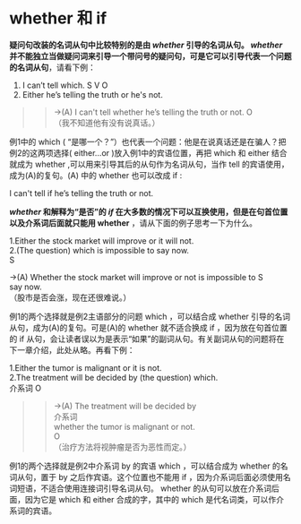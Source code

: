# whether 和 if

<b>疑问句改装的名词从句中比较特别的是由 <em>whether</em> 引导的名词从句。 <em>whether</em> 并不能独立当做疑问词来引导一个带问号的疑问句，可是它可以引导代表一个问题的名词从句</b>，请看下例：  
>  
1. I can’t tell which.
S V O  
2. Either he’s telling the truth or he's not.  
>>  →(A) I can't tell whether he’s telling the truth or not.
O  
（我不知道他有没有说真话。）  

例1中的 which  ( “是哪一个？”）也代表一个问题：他是在说真话还是在骗人？把例2的这两项选择( either…or )放入例1中的宾语位置，再把 which 和 either 结合就成为 whether ,可以用来引导其后的从句作为名词从句，当作 tell 的宾语使用，成为(A)的复句。(A) 中的 whether 也可以改成 if :  
>   
I can't tell if he’s telling the truth or not.  

<b><em>whether</em> 和解释为“是否”的 <em>if</em> 在大多数的情况下可以互换使用，但是在句首位置以及介系词后面就只能用 whether</b> ，请从下面的例子思考一下为什么。  
>  
1.Either the stock market will improve or it will not.  
2.(The question) which is impossible to say now.  
S  
>>  
→(A) Whether the stock market will improve or not is impossible to
S  
say now.    
（股市是否会涨，现在还很难说。）  

例1的两个选择就是例2主语部分的问题 which ，可以结合成 whether 引导的名词从句，成为(A)的复句。可是(A)的 whether 就不适合换成 if ，因为放在句首位置的 if 从句，会让读者误以为是表示“如果”的副词从句。有关副词从句的问题将在下一章介绍，此处从略。再看下例：  
>  
1.Either the tumor is malignant or it is not.  
2.The treatment will be decided by (the question) which.  
介系词 O  
>>  →(A) The treatment will be decided by  
介系词  
whether the tumor is malignant or not.  
O  
（治疗方法将视肿瘤是否为恶性而定。）  

例1的两个选择就是例2中介系词 by 的宾语 which ，可以结合成为 whether 的名词从句，置于 by 之后作宾语。这个位置也不能用 if ，因为介系词后面必须使用名词短语，不适合使用连接词引导名词从句。 whether 的从句可以放在介系词后面，因为它是 which 和  either 合成的字，其中的 which 是代名词类，可以作介系词的宾语。